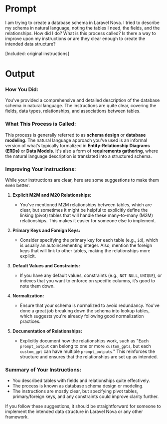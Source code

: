 # Prompt

I am trying to create a database schema in Laravel Nova. I tried to describe my schema in natural language, noting the tables I need, the fields, and the relationships. How did I do? What is this process called? Is there a way to improve upon my instructions or are they clear enough to create the intended data structure?

[Included: original instructions]

# Output

### How You Did:

You've provided a comprehensive and detailed description of the database schema in natural language. The instructions are quite clear, covering the fields, data types, relationships, and associations between tables.

### What This Process is Called:

This process is generally referred to as **schema design** or **database modeling**. The natural language approach you've used is an informal version of what’s typically formalized in **Entity-Relationship Diagrams (ERDs)** or **Data Models**. It's also a form of **requirements gathering**, where the natural language description is translated into a structured schema.

### Improving Your Instructions:

While your instructions are clear, here are some suggestions to make them even better:

1. **Explicit M2M and M20 Relationships:**
   - You've mentioned M2M relationships between tables, which are clear, but sometimes it might be helpful to explicitly define the linking (pivot) tables that will handle these many-to-many (M2M) relationships. This makes it easier for someone else to implement.

2. **Primary Keys and Foreign Keys:**
   - Consider specifying the primary key for each table (e.g., `id`), which is usually an autoincrementing integer. Also, mention the foreign keys that will link to other tables, making the relationships more explicit.

3. **Default Values and Constraints:**
   - If you have any default values, constraints (e.g., `NOT NULL`, `UNIQUE`), or indexes that you want to enforce on specific columns, it’s good to note them down.

4. **Normalization:**
   - Ensure that your schema is normalized to avoid redundancy. You've done a great job breaking down the schema into lookup tables, which suggests you're already following good normalization practices.

5. **Documentation of Relationships:**
   - Explicitly document how the relationships work, such as "Each `prompt_output` can belong to one or more `custom_gpts`, but each `custom_gpt` can have multiple `prompt_outputs`." This reinforces the structure and ensures that the relationships are set up as intended.

### Summary of Your Instructions:

- You described tables with fields and relationships quite effectively.
- The process is known as database schema design or modeling.
- The instructions are mostly clear, but specifying pivot tables, primary/foreign keys, and any constraints could improve clarity further.

If you follow these suggestions, it should be straightforward for someone to implement the intended data structure in Laravel Nova or any other framework.